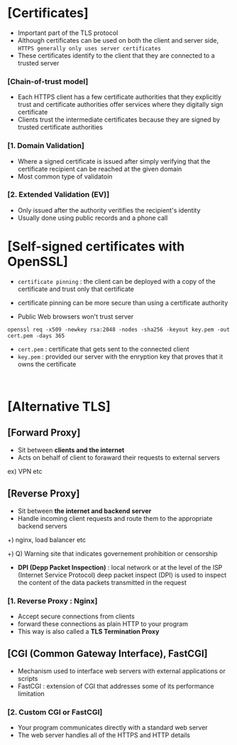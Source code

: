 # [Certificates]

- Important part of the TLS protocol
- Although certificates can be used on both the client and server side, `HTTPS generally only uses server certificates`
- These certificates identify to the client that they are connected to a trusted server

### [Chain-of-trust model]

- Each HTTPS client has a few certificate authorities that they explicitly trust and certificate authorities offer services where they digitally sign certificate
- Clients trust the intermediate certificates because they are signed by trusted certificate authorities

### [1. Domain Validation]

- Where a signed certificate is issued after simply verifying that the certificate recipient can be reached at the given domain
- Most common type of validatoin

### [2. Extended Validation (EV)]

- Only issued after the authority veritifies the recipient's identity
- Usually done using public records and a phone call

# [Self-signed certificates with OpenSSL]

- `certificate pinning` : the client can be deployed with a copy of the certificate and trust only that certificate

- certificate pinning can be more secure than using a certificate authority

- Public Web browsers won't trust server

```
openssl req -x509 -newkey rsa:2048 -nodes -sha256 -keyout key.pem -out cert.pem -days 365
```

- `cert.pem` : certificate that gets sent to the connected client
- `key.pem` : provided our server with the enryption key that proves that it owns the certificate


<br/>

# [Alternative TLS]

## [Forward Proxy]

- Sit between **clients and the internet**
- Acts on behalf of client to foraward their requests to external servers

ex) VPN etc

## [Reverse Proxy]

- Sit between **the internet and backend server**
- Handle incoming client requests and route them to the appropriate backend servers

+) nginx, load balancer etc

+) Q) Warning site that indicates governement prohibition or censorship

- **DPI (Depp Packet Inspection)** : local network or at the level of the ISP (Internet Service Protocol) deep packet inspect (DPI) is used to inspect the content of the data packets transmitted in the request

### [1. Reverse Proxy : Nginx]

- Accept secure connections from clients
- forward these connections as plain HTTP to your program
- This way is also called a **TLS Termination Proxy**

## [CGI (Common Gateway Interface), FastCGI]

- Mechanism used to interface web servers with external applications or scripts
- FastCGI : extension of CGI that addresses some of its performance limitation

### [2. Custom CGI or FastCGI]

- Your program communicates directly with a standard web server
- The web server handles all of the HTTPS and HTTP details

